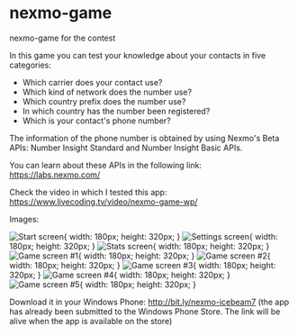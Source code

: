 # nexmo-game
nexmo-game for the contest

In this game you can test your knowledge about your contacts in five categories:

* Which carrier does your contact use?
* Which kind of network does the number use?
* Which country prefix does the number use?
* In which country has the number been registered?
* Which is your contact's phone number?

The information of the phone number is obtained by using Nexmo's Beta APIs: Number Insight Standard and Number Insight Basic APIs.

You can learn about these APIs in the following link: https://labs.nexmo.com/

Check the video in which I tested this app: https://www.livecoding.tv/video/nexmo-game-wp/

Images:

![Start screen](https://github.com/icebeam7/nexmo-game/blob/master/images/nexmo1.png){ width: 180px; height: 320px; }
![Settings screen](https://github.com/icebeam7/nexmo-game/blob/master/images/nexmo2.png){ width: 180px; height: 320px; }
![Stats screen](https://github.com/icebeam7/nexmo-game/blob/master/images/nexmo3.png){ width: 180px; height: 320px; }
![Game screen #1](https://github.com/icebeam7/nexmo-game/blob/master/images/nexmo4.png){ width: 180px; height: 320px; }
![Game screen #2](https://github.com/icebeam7/nexmo-game/blob/master/images/nexmo5.png){ width: 180px; height: 320px; }
![Game screen #3](https://github.com/icebeam7/nexmo-game/blob/master/images/nexmo6.png){ width: 180px; height: 320px; }
![Game screen #4](https://github.com/icebeam7/nexmo-game/blob/master/images/nexmo7.png){ width: 180px; height: 320px; }
![Game screen #5](https://github.com/icebeam7/nexmo-game/blob/master/images/nexmo8.png){ width: 180px; height: 320px; }


Download it in your Windows Phone: http://bit.ly/nexmo-icebeam7 (the app has already been submitted to the Windows Phone Store. The link will be alive when the app is available on the store)
